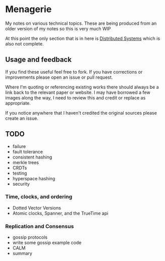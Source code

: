# Menagerie

My notes on various technical topics. These are being produced from an older version of my notes so this is very much WIP

At this point the only section that is in here is [Distributed Systems](distributed_systems/) which is also not complete.


## Usage and feedback

If you find these useful feel free to fork. If you have corrections or improvements please open an issue or pull request.

Where I'm quoting or referencing existing works there should always be a link back to the relevant paper or website. I may have borrowed a few images along the way, I need to review this and credit or replace as appropriate.

If you notice anywhere that I haven't credited the original sources please create an issue.

## TODO

* failure
* fault tolerance
* consistent hashing
* merkle trees
* CRDTs
* testing
* hyperspace hashing
* security

### Time, clocks, and ordering
* Dotted Vector Versions
* Atomic clocks, Spanner, and the TrueTime api

### Replication and Consensus
* gossip protocols
* write some gossip example code
* CALM
* summary
